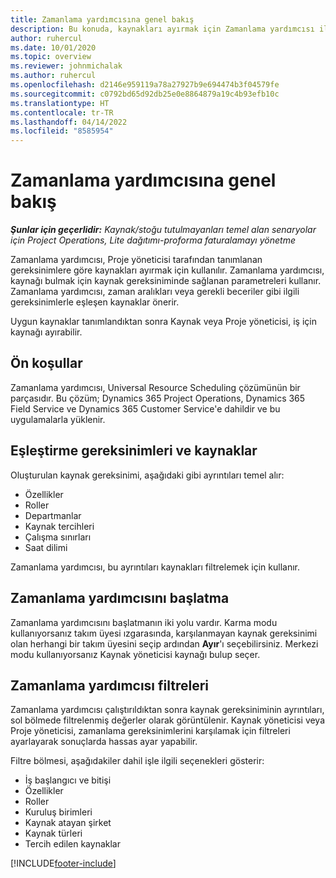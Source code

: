 ```yaml
---
title: Zamanlama yardımcısına genel bakış
description: Bu konuda, kaynakları ayırmak için Zamanlama yardımcısı ile çalışma hakkında bilgiler sağlanmaktadır.
author: ruhercul
ms.date: 10/01/2020
ms.topic: overview
ms.reviewer: johnmichalak
ms.author: ruhercul
ms.openlocfilehash: d2146e959119a78a27927b9e694474b3f04579fe
ms.sourcegitcommit: c0792bd65d92db25e0e8864879a19c4b93efb10c
ms.translationtype: HT
ms.contentlocale: tr-TR
ms.lasthandoff: 04/14/2022
ms.locfileid: "8585954"
---
```

# <a name="schedule-assistant-overview"></a>Zamanlama yardımcısına genel bakış

_**Şunlar için geçerlidir:** Kaynak/stoğu tutulmayanları temel alan senaryolar için Project Operations, Lite dağıtımı-proforma faturalamayı yönetme_

Zamanlama yardımcısı, Proje yöneticisi tarafından tanımlanan gereksinimlere göre kaynakları ayırmak için kullanılır. Zamanlama yardımcısı, kaynağı bulmak için kaynak gereksiniminde sağlanan parametreleri kullanır. Zamanlama yardımcısı, zaman aralıkları veya gerekli beceriler gibi ilgili gereksinimlerle eşleşen kaynaklar önerir.

Uygun kaynaklar tanımlandıktan sonra Kaynak veya Proje yöneticisi, iş için kaynağı ayırabilir.

## <a name="prerequisites"></a>Ön koşullar

Zamanlama yardımcısı, Universal Resource Scheduling çözümünün bir parçasıdır. Bu çözüm; Dynamics 365 Project Operations, Dynamics 365 Field Service ve Dynamics 365 Customer Service'e dahildir ve bu uygulamalarla yüklenir.

## <a name="matching-requirements-and-resources"></a>Eşleştirme gereksinimleri ve kaynaklar

Oluşturulan kaynak gereksinimi, aşağıdaki gibi ayrıntıları temel alır:

-   Özellikler
-   Roller
-   Departmanlar
-   Kaynak tercihleri
-   Çalışma sınırları
-   Saat dilimi

Zamanlama yardımcısı, bu ayrıntıları kaynakları filtrelemek için kullanır.

## <a name="launch-the-schedule-assistant"></a>Zamanlama yardımcısını başlatma

Zamanlama yardımcısını başlatmanın iki yolu vardır. Karma modu kullanıyorsanız takım üyesi ızgarasında, karşılanmayan kaynak gereksinimi olan herhangi bir takım üyesini seçip ardından **Ayır**'ı seçebilirsiniz. Merkezi modu kullanıyorsanız Kaynak yöneticisi kaynağı bulup seçer.

## <a name="schedule-assistant-filters"></a>Zamanlama yardımcısı filtreleri

Zamanlama yardımcısı çalıştırıldıktan sonra kaynak gereksiniminin ayrıntıları, sol bölmede filtrelenmiş değerler olarak görüntülenir. Kaynak yöneticisi veya Proje yöneticisi, zamanlama gereksinimlerini karşılamak için filtreleri ayarlayarak sonuçlarda hassas ayar yapabilir.

Filtre bölmesi, aşağıdakiler dahil işle ilgili seçenekleri gösterir:

-   İş başlangıcı ve bitişi
-   Özellikler
-   Roller
-   Kuruluş birimleri
-   Kaynak atayan şirket
-   Kaynak türleri
-   Tercih edilen kaynaklar


[!INCLUDE[footer-include](../includes/footer-banner.md)]